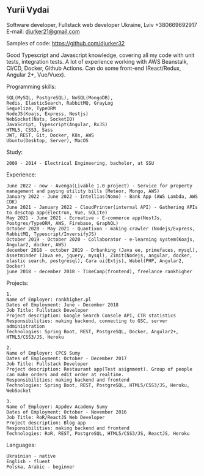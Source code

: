 ## Yurii Vydai
Software developer, Fullstack web developer
Ukraine, Lviv
+380669692917
E-mail: djurker21@gmail.com

Samples of code: https://github.com/djurker32

Good Typescript and Javascript knowledge, covering all my code with unit tests, integration tests. 
A lot of experience working with AWS Beanstalk, CI/CD, Docker, Github Actions. Can do some front-end (React/Redux, Angular 2+, Vue/Vuex).

Programming skills:

    SQL(MySQL, PostgreSQL), NoSQL(MongoDB), 
    Redis, ElasticSearch, RabbitMQ, GrayLog
    Sequelize, TypeORM
    NodeJS(Koajs, Express, Nestjs)
    WebSocket(Nats, SocketIO)
    JavaScript, Typescript(Angular, RxJS)
    HTML5, CSS3, Sass
    JWT, REST, Git, Docker, K8s, AWS
    Ubuntu(Desktop, Server), MacOS


Study:

    2009 - 2014 - Electrical Engineering, bachelor, at SSU

Experience:

    June 2022 - now - Avenga(Livable 1.0 project) - Service for property management and paying utility bills (Meteor, Mongo, AWS)
    January 2022 - June 2022 - Intellias(Nomo) - Bank App (AWS Lambda, AWS CDK)
    June 2021 - January 2022 - CloudPrinter(internal API) - Gathering APIs to desctop app(Electron, Vue, SQLite)
    May 2021 - June 2021 - Ecreative - E-commerce app(NestJs, Postgres/TypeORM, AWS, Firebase, GraphQL)
    October 2020 - May 2021 - Quantixon - making crawler (Nodejs/Express, RabbitMQ, Typescript/InversifyJS)
    October 2019 - October 2020 - Collaborator - e-learning system(Koajs, Angular2, docker, AWS)
    december 2018 - october 2019 - Drbanking (Java ee, primefaces, mysql), Assetminder (Java ee, jquery, mysql), Zimit(Nodejs, angular, docker, elastic search, postgresql), Cara ui(Extjs), Wabel(PHP, Angular2, Docker)
    june 2018 - december 2018 - TimeCamp(frontend), freelance rankhigher

Projects:

    1.
    Name of Employer: rankhigher.pl
    Dates of Employment: June - December 2018
    Job Title: Fullstack Developer
    Project description: Google Search Console API, CTR statistics
    Responsibilities: making backend, connecting to GSC, server administration
    Technologies: Spring Boot, REST, PostgreSQL, Docker, Angular2+, HTML5/CSS3/JS, Heroku

    2.
    Name of Employer: CPCS Sumy
    Dates of Employment: October - December 2017
    Job Title: Fullstack Developer
    Project description: Restaurant app(Test asignment). Group of people can make orders and edit order at realtime.
    Responsibilities: making backend and frontend
    Technologies: Spring Boot, REST, PostgreSQL, HTML5/CSS3/JS, Heroku, WebSocket

    3.
    Name of Employer: Appdev Academy Sumy
    Dates of Employment: October - November 2016
    Job Title: RoR/ReactJS Web Developer
    Project description: Blog app
    Responsibilities: making backend and frontend
    Technologies: RoR, REST, PostgreSQL, HTML5/CSS3/JS, ReactJS, Heroku

Languages:

    Ukrainian - native
    English - fluent
    Polska, Arabic - beginner
